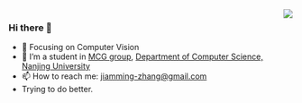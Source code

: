 <!--
**z-jiaming/z-jiaming** is a ✨ _special_ ✨ repository because its `README.md` (this file) appears on your GitHub profile.

Here are some ideas to get you started:

- 🔭 I’m currently working on ...
- 🌱 I’m currently learning ...
- 👯 I’m looking to collaborate on ...
- 🤔 I’m looking for help with ...
- 💬 Ask me about ...
- 📫 How to reach me: ...
- 😄 Pronouns: ...
- ⚡ Fun fact: ...
- :hammer: Creator of applications and frameworks
- :ram: Founder the ObjCCN
- :meat_on_bone: Meat lover
-->
<img align="right" src="https://github-readme-stats.vercel.app/api?username=z-jiaming&show_icons=true&icon_color=CE1D2D&text_color=718096&bg_color=ffffff&hide_title=true" />

### Hi there 👋

- :orange_book: Focusing on Computer Vision
- 🌱 I’m a student in [MCG group](http://mcg.nju.edu.cn/index.html), [Department of Computer Science, Nanjing University](https://cs.nju.edu.cn/)
- 📫 How to reach me: jiamming-zhang@gmail.com
- Trying to do better.
